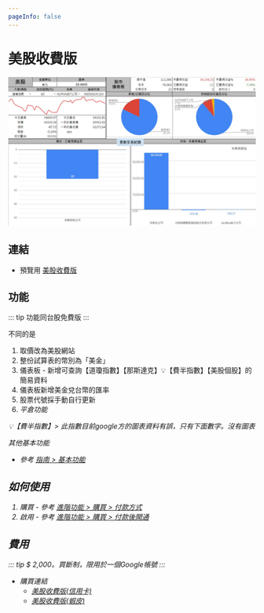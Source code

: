 ```yaml
---
pageInfo: false
---
```


# 美股收費版

![](../.vuepress/public/images/版本_美股版.jpg)

## 連結

- 預覽用 [美股收費版](https://docs.google.com/spreadsheets/d/1tRNgBzPeiY8uIptyv7b59INGh-3ffm-yWGMO9GR77ak)

## 功能

::: tip 功能同台股免費版
:::

不同的是
1. 取價改為美股網站
2. 整份試算表的幣別為「美金」
3. 儀表板 - 新增可查詢【道瓊指數】【那斯達克】💡【費半指數】【美股個股】的簡易資料
4. 儀表板新增美金兌台幣的匯率
5. 股票代號採手動自行更新
6. <i class="fa-solid fa-star"/>平倉功能 <Badge type="warning" text="進階功能"/>

💡【費半指數】> 此指數目前google方的圖表資料有誤，只有下面數字。沒有圖表

其他基本功能
- 參考 [指南 > 基本功能](../StockProfolioDocs/Introduction/儀表板.md)

## 如何使用

1. 購買 - 參考 [進階功能 > 購買 > 付款方式](../StockProfolioDocs/PayOnly/購買.md#付款方式)
2. 啟用 - 參考 [進階功能 > 購買 > 付款後開通](../StockProfolioDocs/PayOnly/購買.md#付款後開通)

## 費用

 ::: tip $ 2,000。買斷制，限用於一個Google帳號
 :::

- 購買連結
  - [美股收費版(信用卡)](https://cart.cashier.ecpay.com.tw/qp/naqB)
  - [美股收費版(蝦皮)](https://shopee.tw/Google%E8%A9%A6%E7%AE%97%E8%A1%A8%E3%80%90%E5%85%A8%E8%87%AA%E5%8B%95%E8%82%A1%E7%A5%A8%E7%AE%A1%E7%90%86%E8%A1%A8-%E7%BE%8E%E8%82%A1%E4%BB%98%E8%B2%BB%E7%89%88%E3%80%91%F0%9F%93%9DExcel-%E8%82%A1%E7%A5%A8%E7%AE%A1%E7%90%86-%E7%AF%84%E6%9C%AC-%E7%BE%8E%E8%82%A1-%E8%82%A1%E7%A5%A8%E8%A8%98%E5%B8%B3-%E8%82%A1%E7%A5%A8%E6%95%B4%E7%90%86-%E8%82%A1%E7%A5%A8%E6%90%8D%E7%9B%8A-i.150537601.3195478292?sp_atk=e1dab470-61cc-4acb-adc1-abae42693845)